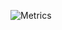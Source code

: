 ![Metrics](https://metrics.lecoq.io/Amrindersingh1?template=classic&languages=1&isocalendar=1&projects=1&isocalendar.duration=half-year&projects.limit=4&config.timezone=America%2FNew_York)
